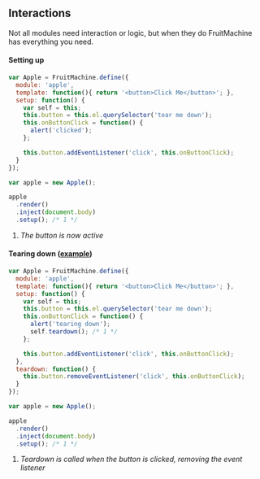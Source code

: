 
## Interactions

Not all modules need interaction or logic, but when they do FruitMachine has everything you need.

#### Setting up

```js
var Apple = FruitMachine.define({
  module: 'apple',
  template: function(){ return '<button>Click Me</button>'; },
  setup: function() {
    var self = this;
    this.button = this.el.querySelector('tear me down');
    this.onButtonClick = function() {
      alert('clicked');
    };

    this.button.addEventListener('click', this.onButtonClick);
  }
});

var apple = new Apple();

apple
  .render()
  .inject(document.body)
  .setup(); /* 1 */
```

1. *The button is now active*

#### Tearing down ([example](http://wilsonpage.github.io/fruitmachine/example/interactions))

```js
var Apple = FruitMachine.define({
  module: 'apple',
  template: function(){ return '<button>Click Me</button>'; },
  setup: function() {
    var self = this;
    this.button = this.el.querySelector('tear me down');
    this.onButtonClick = function() {
      alert('tearing down');
      self.teardown(); /* 1 */
    };

    this.button.addEventListener('click', this.onButtonClick);
  },
  teardown: function() {
    this.button.removeEventListener('click', this.onButtonClick);
  }
});

var apple = new Apple();

apple
  .render()
  .inject(document.body)
  .setup(); /* 1 */
```

1. *Teardown is called when the button is clicked, removing the event listener*